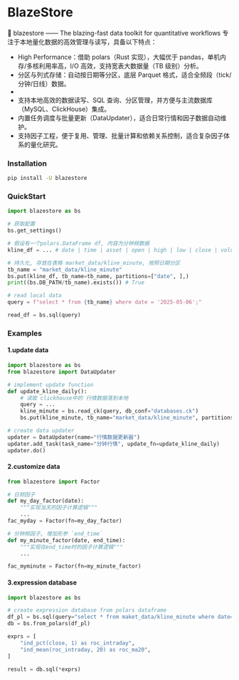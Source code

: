# BlazeStore 
🚀 blazestore —— The blazing-fast data toolkit for quantitative workflows
专注于本地量化数据的高效管理与读写，具备以下特点：
- High Performance：借助 polars（Rust 实现），大幅优于 pandas，单机内存/多核利用率高，I/O 高效，支持宽表大数据量（TB 级别）分析。
- 分区与列式存储：自动按日期等分区，底层 Parquet 格式，适合全频段（tick/分钟/日线）数据。
- 
- 支持本地高效的数据读写、SQL 查询、分区管理，并方便与主流数据库（MySQL、ClickHouse）集成。
- 内置任务调度与批量更新（DataUpdater），适合日常行情和因子数据自动维护。
- 支持因子工程，便于复用、管理、批量计算和依赖关系控制，适合复杂因子体系的量化研究。

### Installation
```bash
pip install -U blazestore
```

### QuickStart
```python
import blazestore as bs

# 获取配置
bs.get_settings()

# 假设有一个polars.DataFrame df, 内容为分钟频数据
kline_df = ... # date | time | asset | open | high | low | close | volume

# 持久化, 存放在表格 market_data/kline_minute, 按照日期分区
tb_name = "market_data/kline_minute"
bs.put(kline_df, tb_name=tb_name, partitions=["date", ],)
print((bs.DB_PATH/tb_name).exists()) # True

# read local data
query = f"select * from {tb_name} where date = '2025-05-06';"

read_df = bs.sql(query)
```

### Examples
#### 1.update data
```python
import blazestore as bs
from blazestore import DataUpdater

# implement update function
def update_kline_daily():
    # 读取 clickhouse中的 行情数据落到本地
    query = ...
    kline_minute = bs.read_ck(query, db_conf="databases.ck")
    bs.put(kline_minute, tb_name="market_data/kline_minute", partitions=["date", ])

# create data updater
updater = DataUpdater(name="行情数据更新器")
updater.add_task(task_name="分钟行情", update_fn=update_kline_daily)
updater.do()
```

#### 2.customize data
```python
from blazestore import Factor

# 日频因子
def my_day_factor(date):
    """实现当天的因子计算逻辑"""
    ...
fac_myday = Factor(fn=my_day_factor)

# 分钟频因子, 增加形参 `end_time`
def my_minute_factor(date, end_time):
    """实现在end_time时的因子计算逻辑"""
    ...

fac_myminute = Factor(fn=my_minute_factor)
```

#### 3.expression database
```python
import blazestore as bs

# create expression database from polars dataframe
df_pl = bs.sql(query="select * from maket_data/kline_minute where date='2025-05-06';")
db = bs.from_polars(df_pl)

exprs = [
    "ind_pct(close, 1) as roc_intraday", 
    "ind_mean(roc_intraday, 20) as roc_ma20", 
]

result = db.sql(*exprs)
```